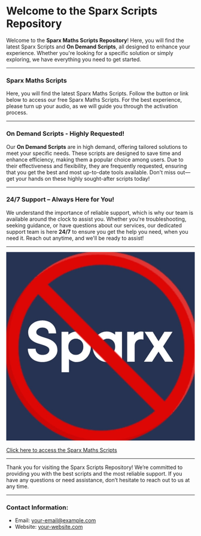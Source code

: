 # Welcome to the Sparx Scripts Repository

Welcome to the **Sparx Maths Scripts Repository**! Here, you will find the latest Sparx Scripts and **On Demand Scripts**, all designed to enhance your experience. Whether you're looking for a specific solution or simply exploring, we have everything you need to get started.

---

### Sparx Maths Scripts

Here, you will find the latest Sparx Maths Scripts. Follow the button or link below to access our free Sparx Maths Scripts. For the best experience, please turn up your audio, as we will guide you through the activation process.

---

### On Demand Scripts - Highly Requested!

Our **On Demand Scripts** are in high demand, offering tailored solutions to meet your specific needs. These scripts are designed to save time and enhance efficiency, making them a popular choice among users. Due to their effectiveness and flexibility, they are frequently requested, ensuring that you get the best and most up-to-date tools available. Don't miss out—get your hands on these highly sought-after scripts today!

---

### 24/7 Support – Always Here for You!

We understand the importance of reliable support, which is why our team is available around the clock to assist you. Whether you're troubleshooting, seeking guidance, or have questions about our services, our dedicated support team is here **24/7** to ensure you get the help you need, when you need it. Reach out anytime, and we'll be ready to assist!

---

![GSlogo](GSlogo.jpg)

[Click here to access the Sparx Maths Scripts](https://mrmedium.github.io/SparxMathsScripts/)

---

Thank you for visiting the Sparx Scripts Repository! We’re committed to providing you with the best scripts and the most reliable support. If you have any questions or need assistance, don’t hesitate to reach out to us at any time.

---

### Contact Information:

- Email: [your-email@example.com](mailto:your-email@example.com)
- Website: [your-website.com](http://your-website.com)
